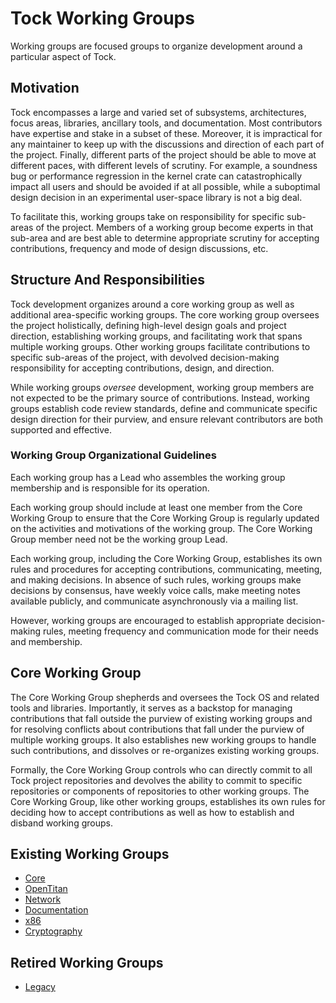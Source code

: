 Tock Working Groups
===================

Working groups are focused groups to organize development around a
particular aspect of Tock.

## Motivation

Tock encompasses a large and varied set of subsystems, architectures,
focus areas, libraries, ancillary tools, and documentation. Most
contributors have expertise and stake in a subset of these. Moreover,
it is impractical for any maintainer to keep up with the discussions
and direction of each part of the project. Finally, different parts of
the project should be able to move at different paces, with different
levels of scrutiny. For example, a soundness bug or performance
regression in the kernel crate can catastrophically impact all users
and should be avoided if at all possible, while a suboptimal design
decision in an experimental user-space library is not a big deal.

To facilitate this, working groups take on responsibility for specific
sub-areas of the project. Members of a working group become experts in
that sub-area and are best able to determine appropriate scrutiny for
accepting contributions, frequency and mode of design discussions,
etc.

## Structure And Responsibilities

Tock development organizes around a core working group as well as
additional area-specific working groups. The core working group
oversees the project holistically, defining high-level design goals
and project direction, establishing working groups, and facilitating
work that spans multiple working groups. Other working groups
facilitate contributions to specific sub-areas of the project, with
devolved decision-making responsibility for accepting contributions,
design, and direction.

While working groups *oversee* development, working group members are
not expected to be the primary source of contributions. Instead,
working groups establish code review standards, define and communicate
specific design direction for their purview, and ensure relevant
contributors are both supported and effective.

### Working Group Organizational Guidelines

Each working group has a Lead who assembles the working group
membership and is responsible for its operation.

Each working group should include at least one member from the Core
Working Group to ensure that the Core Working Group is regularly
updated on the activities and motivations of the working group. The
Core Working Group member need not be the working group Lead.

Each working group, including the Core Working Group, establishes its
own rules and procedures for accepting contributions, communicating,
meeting, and making decisions. In absence of such rules, working
groups make decisions by consensus, have weekly voice calls, make
meeting notes available publicly, and communicate asynchronously via a
mailing list.

However, working groups are encouraged to establish appropriate
decision-making rules, meeting frequency and communication mode for
their needs and membership.

## Core Working Group

The Core Working Group shepherds and oversees the Tock OS and related
tools and libraries. Importantly, it serves as a backstop for managing
contributions that fall outside the purview of existing working groups
and for resolving conflicts about contributions that fall under the
purview of multiple working groups. It also establishes new working
groups to handle such contributions, and dissolves or re-organizes
existing working groups.

Formally, the Core Working Group controls who can directly commit to
all Tock project repositories and devolves the ability to commit to
specific repositories or components of repositories to other working
groups. The Core Working Group, like other working groups, establishes
its own rules for deciding how to accept contributions as well as how
to establish and disband working groups.

Existing Working Groups
-----------------------

- [Core](core/README.md)
- [OpenTitan](opentitan/README.md)
- [Network](network/README.md)
- [Documentation](documentation/README.md)
- [x86](x86/README.md)
- [Cryptography](cryptography/README.md)


Retired Working Groups
----------------------

- [Legacy](legacy/README.md)
